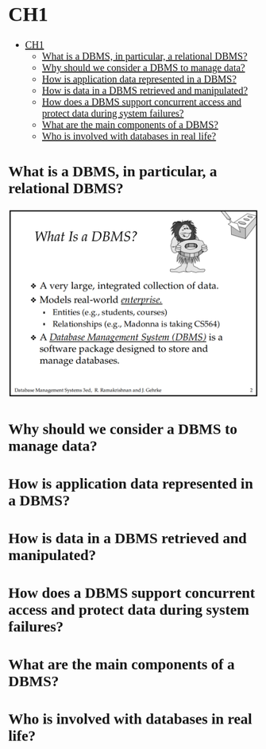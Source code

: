 <div style = "font-family : 'Times New Roman'; font-size: 20px;">


# CH1 

- [CH1](#ch1)
  - [What is a DBMS, in particular, a relational DBMS?](#what-is-a-dbms-in-particular-a-relational-dbms)
  - [Why should we consider a DBMS to manage data?](#why-should-we-consider-a-dbms-to-manage-data)
  - [How is application data represented in a DBMS?](#how-is-application-data-represented-in-a-dbms)
  - [How is data in a DBMS retrieved and manipulated?](#how-is-data-in-a-dbms-retrieved-and-manipulated)
  - [How does a DBMS support concurrent access and protect data during system failures?](#how-does-a-dbms-support-concurrent-access-and-protect-data-during-system-failures)
  - [What are the main components of a DBMS?](#what-are-the-main-components-of-a-dbms)
  - [Who is involved with databases in real life?](#who-is-involved-with-databases-in-real-life)



## What is a DBMS, in particular, a relational DBMS?

![](./Images/Q1.png)


## Why should we consider a DBMS to manage data?

## How is application data represented in a DBMS?

## How is data in a DBMS retrieved and manipulated?

## How does a DBMS support concurrent access and protect data during system failures?

## What are the main components of a DBMS?

## Who is involved with databases in real life?


</div>